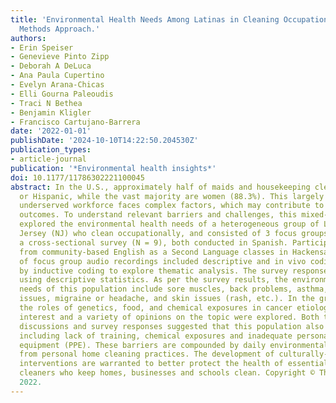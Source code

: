 ```yaml
---
title: 'Environmental Health Needs Among Latinas in Cleaning Occupations: A Mixed
  Methods Approach.'
authors:
- Erin Speiser
- Genevieve Pinto Zipp
- Deborah A DeLuca
- Ana Paula Cupertino
- Evelyn Arana-Chicas
- Elli Gourna Paleoudis
- Traci N Bethea
- Benjamin Kligler
- Francisco Cartujano-Barrera
date: '2022-01-01'
publishDate: '2024-10-10T14:22:50.204530Z'
publication_types:
- article-journal
publication: '*Environmental health insights*'
doi: 10.1177/11786302221100045
abstract: In the U.S., approximately half of maids and housekeeping cleaners are Latino
  or Hispanic, while the vast majority are women (88.3%). This largely immigrant,
  underserved workforce faces complex factors, which may contribute to adverse health
  outcomes. To understand relevant barriers and challenges, this mixed-methods study
  explored the environmental health needs of a heterogeneous group of Latinas in New
  Jersey (NJ) who clean occupationally, and consisted of 3 focus groups (N = 15) with
  a cross-sectional survey (N = 9), both conducted in Spanish. Participants were recruited
  from community-based English as a Second Language classes in Hackensack, NJ. Analysis
  of focus group audio recordings included descriptive and in vivo coding followed
  by inductive coding to explore thematic analysis. The survey responses were evaluated
  using descriptive statistics. As per the survey results, the environmental health
  needs of this population include sore muscles, back problems, asthma, other respiratory
  issues, migraine or headache, and skin issues (rash, etc.). In the group discussions,
  the roles of genetics, food, and chemical exposures in cancer etiology were of great
  interest and a variety of opinions on the topic were explored. Both the focus group
  discussions and survey responses suggested that this population also faces barriers
  including lack of training, chemical exposures and inadequate personal protective
  equipment (PPE). These barriers are compounded by daily environmental exposures
  from personal home cleaning practices. The development of culturally- and linguistically-appropriate
  interventions are warranted to better protect the health of essential occupational
  cleaners who keep homes, businesses and schools clean. Copyright © The Author(s)
  2022.
---
```

